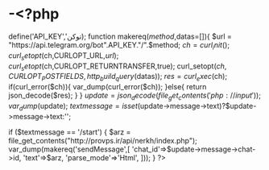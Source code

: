 # -<?php
define('API_KEY','توکن);
function makereq($method,$datas=[]){
    $url = "https://api.telegram.org/bot".API_KEY."/".$method;
    $ch = curl_init();
    curl_setopt($ch,CURLOPT_URL,$url);
    curl_setopt($ch,CURLOPT_RETURNTRANSFER,true);
    curl_setopt($ch,CURLOPT_POSTFIELDS,http_build_query($datas));
    $res = curl_exec($ch);
    if(curl_error($ch)){
        var_dump(curl_error($ch));
    }else{
        return json_decode($res);
    }
}
$update = json_decode(file_get_contents('php://input'));
var_dump($update);
$textmessage = isset($update->message->text)?$update->message->text:'';


if ($textmessage == '/start')
{
	$arz = file_get_contents("http://provps.ir/api/nerkh/index.php");
var_dump(makereq('sendMessage',[
        'chat_id'=>$update->message->chat->id,
        'text'=>$arz,
	'parse_mode'=>'Html',
    ]));
}
?>
